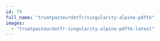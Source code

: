 ```yaml
---
id: 79
full_name: "truatpasteurdotfr/singularity-alpine-pdftk"
images: 
  - "truatpasteurdotfr-singularity-alpine-pdftk-latest"
---
```

